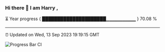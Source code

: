 ### Hi there 👋 I am Harry , 

⏳ Year progress { █████████████████████▁▁▁▁▁▁▁▁▁ } 70.08 %

---

⏰ Updated on Wed, 13 Sep 2023 19:19:15 GMT

![Progress Bar CI](https://github.com/duykhang68/duykhang68/workflows/Progress%20Bar%20CI/badge.svg)
